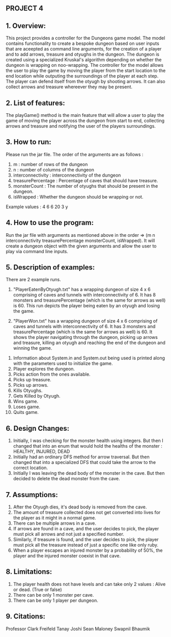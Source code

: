 ## PROJECT 4

## 1. Overview:

This project provides a controller for the Dungeons game model. The model contains functionality 
to create a bespoke dungeon based on user inputs that are aceepted as command line arguments, 
for the creation of a player and to add arrows, treasure and otyughs in the dungeon. 
The dungeon is created using a specialized Kruskal's algorithm depending on whether the dungeon is wrapping on noo-wrapping.
The controller for the model allows the user to play the game by moving the player from the start location to the end location
while outputing the surroundings of the player at each step. The player can defend itself from the otyugh by shooting arrows.
It can also collect arrows and treasure whereever they may be present.

## 2. List of features:

The playGame() method is the main feature that will allow a user to play the game of moving the player across the dungeon from start to
end, collecting arrows and treasure and notifying the user of the players surroundings.

## 3. How to run:

Please run the jar file.
The order of the arguments are as follows : 
1) m : number of rows of the dungeon
2) n : number of columns of the dungeon
3) interconnectivity : interconnectivity of the dungeon
4) treasurePercentage : Percentage of caves that should have treasure.
5) monsterCount : The number of otyughs that should be present in the dungeon.
6) isWrapped : Whether the dungeon should be wrapping or not.

Example values : 4 6 6 20 3 y
     
## 4. How to use the program:

Run the jar file with arguments as mentioned above in the order => (m n interconnectivity treasurePercentage monsterCount, isWrapped).
It will create a dungeon object with the given arguments and allow the user to play via command line inputs.

## 5. Description of examples:

There are 2 example runs.

1) "PlayerEatenByOtyugh.txt" has a wrapping dungeon of size 4 x 6 comprising of caves and tunnels with interconnectivity of 6.
It has 8 monsters and treasurePercentage (which is the same for arrows as well) is 60.
This run depicts the player being eaten by an otyugh and losing the game.

2) "PlayerWon.txt" has a wrapping dungeon of size 4 x 6 comprising of caves and tunnels with interconnectivity of 6.
It has 3 monsters and treasurePercentage (which is the same for arrows as well) is 60.
It shows the player navigating through the dungeon, picking up arrows and treasure, killing an otyugh and reaching
the end of the dungeon and winning the game.

1. Information about System.in and System.out being used is printed along with the parameters used to initialize the
   game.
2. Player explores the dungeon.
3. Picks action from the ones available.
4. Picks up treasure.
5. Picks up arrows.
6. Kills Otyughs.
7. Gets Killed by Otyugh.
8. Wins game.
9. Loses game.
10. Quits game.

## 6. Design Changes:

1. Initially, I was checking for the monster health using integers. But then I changed that into an enum that 
would hold the healths of the monster : HEALTHY, INJURED, DEAD
2. Initially had an ordinary DFS method for arrow traversal. But then changed that into a specialized DFS that could take the arrow to the correct location.
3. Initially I was leaving the dead body of the monster in the cave. But then decided to delete the dead monster from the cave.

## 7. Assumptions:

1. After the Otyugh dies, it's dead body is removed from the cave.
2. The amount of treasure collected does not get converted into lives for the player as it might in a normal game.
3. There can be multiple arrows in a cave.
4. If arrows are found in a cave, and the user decides to pick, the player must pick all arrows and not just a specified number.
5. Similarly, if treasure is found, and the user decides to pick, the player must pick all the treasure instead of just a specific one like only ruby.
6. When a player escapes an injured monster by a probability of 50%, the player and the injured monster coexist in that cave.

## 8. Limitations:

1) The player health does not have levels and can take only 2 values : Alive or dead. (True or false)
2) There can be only 1 monster per cave.
3) There can be only 1 player per dungeon.

## 9. Citations:

Professor Clark Freifeld
Tanay Joshi
Sean Maloney
Swapnil Bhaumik

